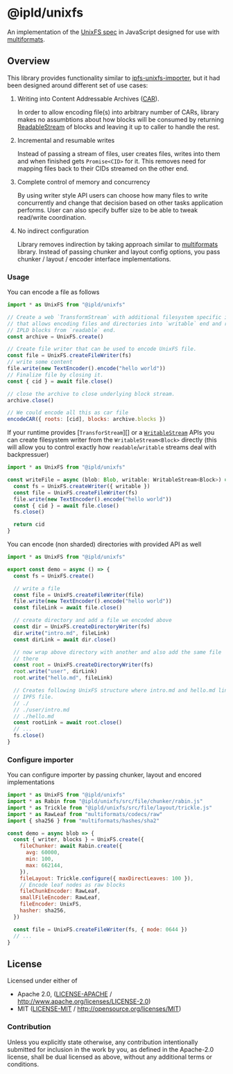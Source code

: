 # @ipld/unixfs

An implementation of the [UnixFS spec][] in JavaScript designed for use with
[multiformats][].

[unixfs spec]: https://github.com/ipfs/specs/blob/master/UNIXFS.md
[multiformats]: https://github.com/multiformats/js-multiformats

## Overview

This library provides functionality similar to [ipfs-unixfs-importer][], but it had been designed around different set of use cases:

1. Writing into Content Addressable Archives ([CAR][]).

   In order to allow encoding file(s) into arbitrary number of CARs, library makes no assumbtions about how blocks will be consumed by returning [ReadableStream][] of blocks and leaving it up to caller to handle the rest.

1. Incremental and resumable writes

   Instead of passing a stream of files, user creates files, writes into them and when finished gets `Promise<CID>` for it. This removes need for mapping files back to their CIDs streamed on the other end.

1. Complete control of memory and concurrency

   By using writer style API users can choose how many files to write concurrently and change that decision based on other tasks application performs. User can also specify buffer size to be able to tweak read/write coordination.

1. No indirect configuration

   Library removes indirection by taking approach similar to [multiformats][] library. Instead of passing chunker and layout config options, you pass chunker / layout / encoder interface implementations.

### Usage

You can encode a file as follows

```js
import * as UnixFS from "@ipld/unixfs"

// Create a web `TransformStream` with additional filesystem specific interface
// that allows encoding files and directories into `writable` end and reading
// IPLD blocks from `readable` end.
const archive = UnixFS.create()

// Create file writer that can be used to encode UnixFS file.
const file = UnixFS.createFileWriter(fs)
// write some content
file.write(new TextEncoder().encode("hello world"))
// Finalize file by closing it.
const { cid } = await file.close()

// close the archive to close underlying block stream.
archive.close()

// We could encode all this as car file
encodeCAR({ roots: [cid], blocks: archive.blocks })
```

If your runtime provides [`TransforStream`][] or a [`WritableStream`][] APIs you can create filesystem writer from the `WritableStream<Block>` directly (this will allow you to control exactly how `readable`/`writable` streams deal with backpressuer)

```ts
import * as UnixFS from "@ipld/unixfs"

const writeFile = async (blob: Blob, writable: WritableStream<Block>) => {
  const fs = UnixFS.createWriter({ writable })
  const file = UnixFS.createFileWriter(fs)
  file.write(new TextEncoder().encode("hello world"))
  const { cid } = await file.close()
  fs.close()

  return cid
}
```

You can encode (non sharded) directories with provided API as well

```ts
import * as UnixFS from "@ipld/unixfs"

export const demo = async () => {
  const fs = UnixFS.create()

  // write a file
  const file = UnixFS.createFileWriter(file)
  file.write(new TextEncoder().encode("hello world"))
  const fileLink = await file.close()

  // create directory and add a file we encoded above
  const dir = UnixFS.createDirectoryWriter(fs)
  dir.write("intro.md", fileLink)
  const dirLink = await dir.close()

  // now wrap above directory with another and also add the same file
  // there
  const root = UnixFS.createDirectoryWriter(fs)
  root.write("user", dirLink)
  root.write("hello.md", fileLink)

  // Creates following UnixFS structure where intro.md and hello.md link to same
  // IPFS file.
  // ./
  // ./user/intro.md
  // ./hello.md
  const rootLink = await root.close()
  // ...
  fs.close()
}
```

### Configure importer

You can configure importer by passing chunker, layout and encored implementations

```js
import * as UnixFS from "@ipld/unixfs"
import * as Rabin from "@ipld/unixfs/src/file/chunker/rabin.js"
import * as Trickle from "@ipld/unixfs/src/file/layout/trickle.js"
import * as RawLeaf from "multiformats/codecs/raw"
import { sha256 } from "multiformats/hashes/sha2"

const demo = async blob => {
  const { writer, blocks } = UnixFS.create({
    fileChunker: await Rabin.create({
      avg: 60000,
      min: 100,
      max: 662144,
    }),
    fileLayout: Trickle.configure({ maxDirectLeaves: 100 }),
    // Encode leaf nodes as raw blocks
    fileChunkEncoder: RawLeaf,
    smallFileEncoder: RawLeaf,
    fileEncoder: UnixFS,
    hasher: sha256,
  })

  const file = UnixFS.createFileWriter(fs, { mode: 0644 })
  // ...
}
```

## License

Licensed under either of

- Apache 2.0, ([LICENSE-APACHE](LICENSE-APACHE) / http://www.apache.org/licenses/LICENSE-2.0)
- MIT ([LICENSE-MIT](LICENSE-MIT) / http://opensource.org/licenses/MIT)

### Contribution

Unless you explicitly state otherwise, any contribution intentionally submitted for inclusion in the work by you, as defined in the Apache-2.0 license, shall be dual licensed as above, without any additional terms or conditions.

[ipfs-unixfs-importer]: https://www.npmjs.com/package/ipfs-unixfs-importer
[readablestream]: https://developer.mozilla.org/en-US/docs/Web/API/ReadableStream
[car]: https://ipld.io/specs/transport/car/carv1/
[`transformstream`]: https://developer.mozilla.org/en-US/docs/Web/API/TransformStream
[`writablestream`]: https://developer.mozilla.org/en-US/docs/Web/API/WritableStream
